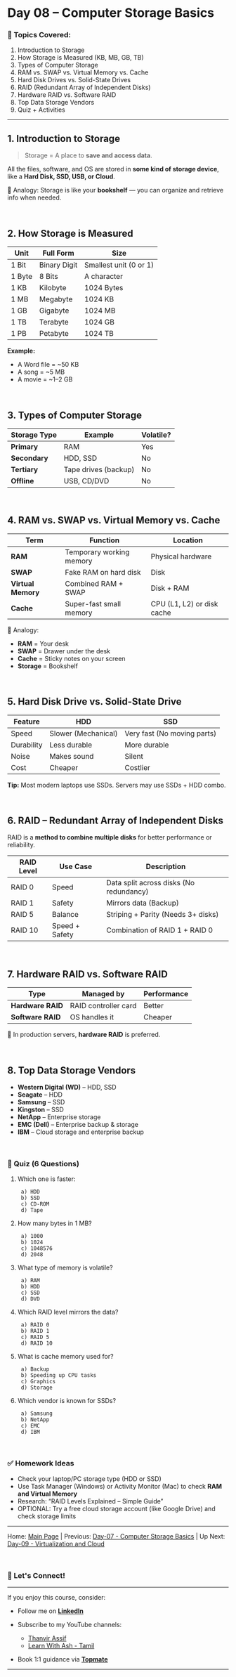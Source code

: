 # **Day 08 – Computer Storage Basics**

### 📌 Topics Covered:

1. Introduction to Storage
2. How Storage is Measured (KB, MB, GB, TB)
3. Types of Computer Storage
4. RAM vs. SWAP vs. Virtual Memory vs. Cache
5. Hard Disk Drives vs. Solid-State Drives
6. RAID (Redundant Array of Independent Disks)
7. Hardware RAID vs. Software RAID
8. Top Data Storage Vendors
9. Quiz + Activities

---

## 1. Introduction to Storage

> Storage = A place to **save and access data**.

All the files, software, and OS are stored in **some kind of storage device**, like a **Hard Disk, SSD, USB, or Cloud**.

🧠 Analogy: Storage is like your **bookshelf** — you can organize and retrieve info when needed.

<br>

## 2. How Storage is Measured

| Unit   | Full Form    | Size                   |
| ------ | ------------ | ---------------------- |
| 1 Bit  | Binary Digit | Smallest unit (0 or 1) |
| 1 Byte | 8 Bits       | A character            |
| 1 KB   | Kilobyte     | 1024 Bytes             |
| 1 MB   | Megabyte     | 1024 KB                |
| 1 GB   | Gigabyte     | 1024 MB                |
| 1 TB   | Terabyte     | 1024 GB                |
| 1 PB   | Petabyte     | 1024 TB                |

**Example:**

* A Word file = \~50 KB
* A song = \~5 MB
* A movie = \~1–2 GB

<br>

## 3. Types of Computer Storage

| Storage Type  | Example              | Volatile? |
| ------------- | -------------------- | --------- |
| **Primary**   | RAM                  | Yes       |
| **Secondary** | HDD, SSD             | No        |
| **Tertiary**  | Tape drives (backup) | No        |
| **Offline**   | USB, CD/DVD          | No        |

<br>

## 4. RAM vs. SWAP vs. Virtual Memory vs. Cache

| Term               | Function                 | Location                   |
| ------------------ | ------------------------ | -------------------------- |
| **RAM**            | Temporary working memory | Physical hardware          |
| **SWAP**           | Fake RAM on hard disk    | Disk                       |
| **Virtual Memory** | Combined RAM + SWAP      | Disk + RAM                 |
| **Cache**          | Super-fast small memory  | CPU (L1, L2) or disk cache |

🧠 Analogy:

* **RAM** = Your desk
* **SWAP** = Drawer under the desk
* **Cache** = Sticky notes on your screen
* **Storage** = Bookshelf

<br>

## 5. Hard Disk Drive vs. Solid-State Drive

| Feature    | HDD                 | SSD                         |
| ---------- | ------------------- | --------------------------- |
| Speed      | Slower (Mechanical) | Very fast (No moving parts) |
| Durability | Less durable        | More durable                |
| Noise      | Makes sound         | Silent                      |
| Cost       | Cheaper             | Costlier                    |

**Tip:** Most modern laptops use SSDs. Servers may use SSDs + HDD combo.

<br>

## 6. RAID – Redundant Array of Independent Disks

RAID is a **method to combine multiple disks** for better performance or reliability.

| RAID Level | Use Case       | Description                             |
| ---------- | -------------- | --------------------------------------- |
| RAID 0     | Speed          | Data split across disks (No redundancy) |
| RAID 1     | Safety         | Mirrors data (Backup)                   |
| RAID 5     | Balance        | Striping + Parity (Needs 3+ disks)      |
| RAID 10    | Speed + Safety | Combination of RAID 1 + RAID 0          |

<br>

## 7. Hardware RAID vs. Software RAID

| Type              | Managed by           | Performance |
| ----------------- | -------------------- | ----------- |
| **Hardware RAID** | RAID controller card | Better      |
| **Software RAID** | OS handles it        | Cheaper     |

🧠 In production servers, **hardware RAID** is preferred.

<br>

## 8. Top Data Storage Vendors

* **Western Digital (WD)** – HDD, SSD
* **Seagate** – HDD
* **Samsung** – SSD
* **Kingston** – SSD
* **NetApp** – Enterprise storage
* **EMC (Dell)** – Enterprise backup & storage
* **IBM** – Cloud storage and enterprise backup

<br>

### 📝 Quiz (6 Questions)

1. Which one is faster:

        a) HDD
        b) SSD
        c) CD-ROM
        d) Tape

2. How many bytes in 1 MB?

        a) 1000
        b) 1024
        c) 1048576
        d) 2048

3. What type of memory is volatile?

        a) RAM
        b) HDD
        c) SSD
        d) DVD

4. Which RAID level mirrors the data?

        a) RAID 0
        b) RAID 1
        c) RAID 5
        d) RAID 10

5. What is cache memory used for?

        a) Backup
        b) Speeding up CPU tasks
        c) Graphics
        d) Storage

6. Which vendor is known for SSDs?

        a) Samsung
        b) NetApp
        c) EMC
        d) IBM

<br>

### ✅ Homework Ideas

* Check your laptop/PC storage type (HDD or SSD)
* Use Task Manager (Windows) or Activity Monitor (Mac) to check **RAM and Virtual Memory**
* Research: “RAID Levels Explained – Simple Guide”
* OPTIONAL: Try a free cloud storage account (like Google Drive) and check storage limits

---
Home: [Main Page](/README.md) | Previous: [Day-07 - Computer Storage Basics](/Day-07.md) | Up Next: [Day-09 - Virtualization and Cloud](/Day-09.md)

<br>

### 🤝 Let's Connect!
---

If you enjoy this course, consider:
- Follow me on **[LinkedIn](https://www.linkedin.com/in/thanvir-assif-1b3435203/)**
- Subscribe to my YouTube channels:
        
    * [Thanvir Assif](https://www.youtube.com/@thanvirassif731) 
    * [Learn With Ash - Tamil](https://www.youtube.com/@learnwithashtamil7)

- Book 1:1 guidance via **[Topmate](https://topmate.io/thanvir_assif/)**

---